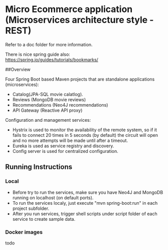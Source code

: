 # Micro Ecommerce application (Microservices architecture style - REST)

Refer to a doc folder for more information.

There is nice spring guide also: https://spring.io/guides/tutorials/bookmarks/

##Overview

 Four Spring Boot based Maven projects that are standalone applications (microservices):

- Catalog(JPA-SQL movie calatlog).
- Reviews (MongoDB movie reviews)
- Recommendations (Neo4J recommendations)
- API Gateway (Reactive API proxy)

Configuration and management services:

- Hystrix is used to monitor the availability of the remote system, so if it fails to connect 20 times in 5 seconds (by default) the circuit will open and no more attempts will be made until after a timeout.
- Eureka is used as service registry and discovery.
- Config server is used for centralized configuration.


## Running Instructions
### Local
- Before try to run the services, make sure you have Neo4J and MongoDB running on localhost (on default ports).
- To run the services localy, just execute "mvn spring-boot:run" in each project subfolder.
- After you run services, trigger shell scripts under script folder of each service to create sample data.

### Docker images
todo
